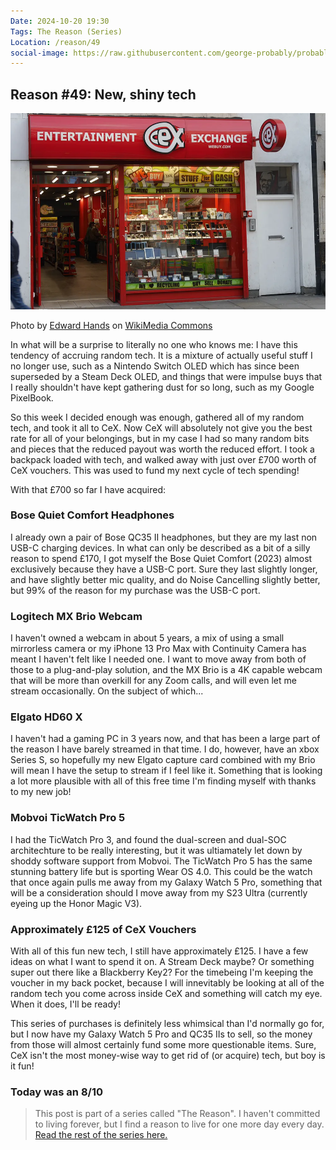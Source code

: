 ```yaml
---
Date: 2024-10-20 19:30
Tags: The Reason (Series)
Location: /reason/49
social-image: https://raw.githubusercontent.com/george-probably/probably.blog/main/Images/CeX.webp
---
```


## Reason #49: New, shiny tech

![CeX store - Hammersmith](https://raw.githubusercontent.com/george-probably/probably.blog/main/Images/CeX.webp)<div class="caption"><p>Photo by [Edward Hands](https://commons.wikimedia.org/wiki/User:Edwardx) on [WikiMedia Commons](https://commons.wikimedia.org/wiki/File:CeX_shop,_King_Street,_Hammersmith.jpg)</p></div>

In what will be a surprise to literally no one who knows me: I have this tendency of accruing random tech. It is a mixture of actually useful stuff I no longer use, such as a Nintendo Switch OLED which has since been superseded by a Steam Deck OLED, and things that were impulse buys that I really shouldn't have kept gathering dust for so long, such as my Google PixelBook. 

So this week I decided enough was enough, gathered all of my random tech, and took it all to CeX. Now CeX will absolutely not give you the best rate for all of your belongings, but in my case I had so many random bits and pieces that the reduced payout was worth the reduced effort. I took a backpack loaded with tech, and walked away with just over £700 worth of CeX vouchers. This was used to fund my next cycle of tech spending!

With that £700 so far I have acquired:

### Bose Quiet Comfort Headphones
I already own a pair of Bose QC35 II headphones, but they are my last non USB-C charging devices. In what can only be described as a bit of a silly reason to spend £170, I got myself the Bose Quiet Comfort (2023) almost exclusively because they have a USB-C port. Sure they last slightly longer, and have slightly better mic quality, and do Noise Cancelling slightly better, but 99% of the reason for my purchase was the USB-C port.

### Logitech MX Brio Webcam
I haven't owned a webcam in about 5 years, a mix of using a small mirrorless camera or my iPhone 13 Pro Max with Continuity Camera has meant I haven't felt like I needed one. I want to move away from both of those to a plug-and-play solution, and the MX Brio is a 4K capable webcam that will be more than overkill for any Zoom calls, and will even let me stream occasionally. On the subject of which...

### Elgato HD60 X
I haven't had a gaming PC in 3 years now, and that has been a large part of the reason I have barely streamed in that time. I do, however, have an xbox Series S, so hopefully my new Elgato capture card combined with my Brio will mean I have the setup to stream if I feel like it. Something that is looking a lot more plausible with all of this free time I'm finding myself with thanks to my new job!

### Mobvoi TicWatch Pro 5
I had the TicWatch Pro 3, and found the dual-screen and dual-SOC architechture to be really interesting, but it was ultiamately let down by shoddy software support from Mobvoi. The TicWatch Pro 5 has the same stunning battery life but is sporting Wear OS 4.0. This could be the watch that once again pulls me away from my Galaxy Watch 5 Pro, something that will be a consideration should I move away from my S23 Ultra (currently eyeing up the Honor Magic V3).

### Approximately £125 of CeX Vouchers
With all of this fun new tech, I still have approximately £125. I have a few ideas on what I want to spend it on. A Stream Deck maybe? Or something super out there like a Blackberry Key2? For the timebeing I'm keeping the voucher in my back pocket, because I will innevitably be looking at all of the random tech you come across inside CeX and something will catch my eye. When it does, I'll be ready!

This series of purchases is definitely less whimsical than I'd normally go for, but I now have my Galaxy Watch 5 Pro and QC35 IIs to sell, so the money from those will almost certainly fund some more questionable items. Sure, CeX isn't the most money-wise way to get rid of (or acquire) tech, but boy is it fun!

### Today was an 8/10

>This post is part of a series called "The Reason". I haven't committed to living forever, but I find a reason to live for one more day every day. [Read the rest of the series here.](/reason/)